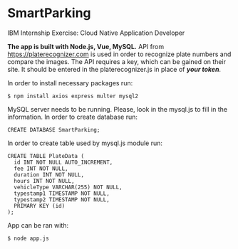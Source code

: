 # SmartParking
IBM Internship Exercise: Cloud Native Application Developer

**The app is built with Node.js, Vue, MySQL.**
API from  https://platerecognizer.com is used in order to recognize plate numbers and compare the images.
The API requires a key, which can be gained on their site.
It should be entered in the platerecognizer.js in place of  ***your token***.

In order to install necessary packages run:
```
$ npm install axios express multer mysql2
```

MySQL server needs to be running. Please, look in the mysql.js to fill in the information. In order to create database run:
```
CREATE DATABASE SmartParking;
```
In order to create table used by mysql.js module run:
```
CREATE TABLE PlateData (
  id INT NOT NULL AUTO_INCREMENT,
  fee INT NOT NULL,
  duration INT NOT NULL,
  hours INT NOT NULL,
  vehicleType VARCHAR(255) NOT NULL,
  typestamp1 TIMESTAMP NOT NULL,
  typestamp2 TIMESTAMP NOT NULL,
  PRIMARY KEY (id)
);
```
App can be ran with:
```
$ node app.js
```


